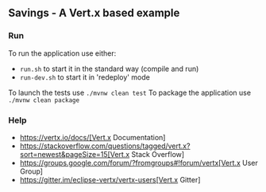 ## Savings - A Vert.x based example



### Run

To run the application use either:
- `run.sh` to start it in the standard way (compile and run)
- `run-dev.sh` to start it in 'redeploy' mode


To launch the tests use `./mvnw clean test`
To package the application use `./mvnw clean package`



### Help

* https://vertx.io/docs/[Vert.x Documentation]
* https://stackoverflow.com/questions/tagged/vert.x?sort=newest&pageSize=15[Vert.x Stack Overflow]
* https://groups.google.com/forum/?fromgroups#!forum/vertx[Vert.x User Group]
* https://gitter.im/eclipse-vertx/vertx-users[Vert.x Gitter]


